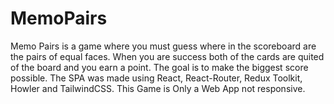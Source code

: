 # MemoPairs
Memo Pairs is a game where you must guess where in the scoreboard are the pairs of equal faces. When you are success both of the cards are quited of the board and you earn a point. The goal is to make the biggest score possible. The SPA was made using React, React-Router, Redux Toolkit,  Howler and TailwindCSS. This Game is Only a Web App not responsive.
